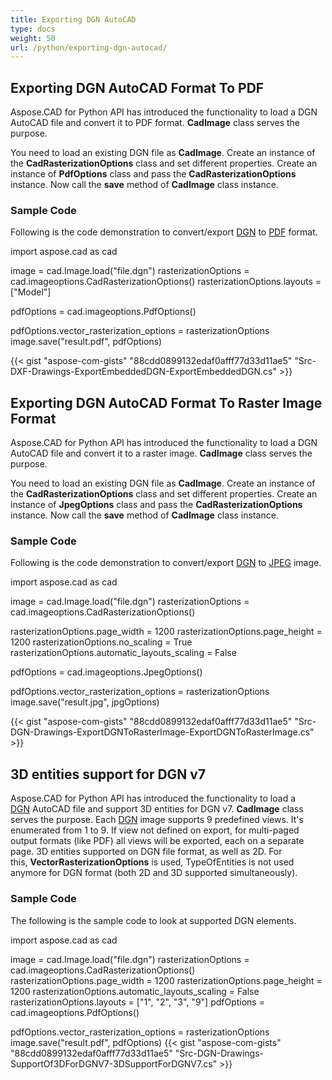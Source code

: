 ```yaml
---
title: Exporting DGN AutoCAD
type: docs
weight: 50
url: /python/exporting-dgn-autocad/
---
```


## **Exporting DGN AutoCAD Format To PDF**

Aspose.CAD for Python API has introduced the functionality to load a DGN AutoCAD file and convert it to PDF format. **CadImage** class serves the purpose.

You need to load an existing DGN file as **CadImage**. Create an instance of the **CadRasterizationOptions** class and set different properties. Create an instance of **PdfOptions** class and pass the **CadRasterizationOptions** instance. Now call the **save** method of **CadImage** class instance.

### Sample Code

Following is the code demonstration to convert/export [DGN](https://docs.fileformat.com/cad/dgn/) to [PDF](https://docs.fileformat.com/pdf/) format.

import aspose.cad as cad

image = cad.Image.load("file.dgn")
rasterizationOptions = cad.imageoptions.CadRasterizationOptions()
rasterizationOptions.layouts = ["Model"]

pdfOptions = cad.imageoptions.PdfOptions()

pdfOptions.vector_rasterization_options = rasterizationOptions
image.save("result.pdf", pdfOptions)

{{< gist "aspose-com-gists" "88cdd0899132edaf0afff77d33d11ae5" "Src-DXF-Drawings-ExportEmbeddedDGN-ExportEmbeddedDGN.cs" >}}

## **Exporting DGN AutoCAD Format To Raster Image Format**

Aspose.CAD for Python API has introduced the functionality to load a DGN AutoCAD file and convert it to a raster image. **CadImage** class serves the purpose.

You need to load an existing DGN file as **CadImage**. Create an instance of the **CadRasterizationOptions** class and set different properties. Create an instance of **JpegOptions** class and pass the **CadRasterizationOptions** instance. Now call the **save** method of **CadImage** class instance.

### Sample Code

Following is the code demonstration to convert/export [DGN](https://docs.fileformat.com/cad/dgn/) to [JPEG](https://docs.fileformat.com/image/jpeg/) image.

import aspose.cad as cad

image = cad.Image.load("file.dgn")
rasterizationOptions = cad.imageoptions.CadRasterizationOptions()

rasterizationOptions.page_width = 1200
rasterizationOptions.page_height = 1200
rasterizationOptions.no_scaling = True
rasterizationOptions.automatic_layouts_scaling = False

pdfOptions = cad.imageoptions.JpegOptions()

pdfOptions.vector_rasterization_options = rasterizationOptions
image.save("result.jpg", jpgOptions)

{{< gist "aspose-com-gists" "88cdd0899132edaf0afff77d33d11ae5" "Src-DGN-Drawings-ExportDGNToRasterImage-ExportDGNToRasterImage.cs" >}}

## **3D entities support for DGN v7**

Aspose.CAD for Python API has introduced the functionality to load a [DGN](https://docs.fileformat.com/cad/dgn/) AutoCAD file and support 3D entities for DGN v7. **CadImage** class serves the purpose. Each [DGN](https://docs.fileformat.com/cad/dgn/) image supports 9 predefined views. It's enumerated from 1 to 9. If view not defined on export, for multi-paged output formats (like PDF) all views will be exported, each on a separate page. 3D entities supported on DGN file format, as well as 2D. For this, **VectorRasterizationOptions** is used, TypeOfEntities is not used anymore for DGN format (both 2D and 3D supported simultaneously).

### Sample Code

The following is the sample code to look at supported DGN elements.

import aspose.cad as cad

image = cad.Image.load("file.dgn")
rasterizationOptions = cad.imageoptions.CadRasterizationOptions()
rasterizationOptions.page_width = 1200
rasterizationOptions.page_height = 1200
rasterizationOptions.automatic_layouts_scaling = False
rasterizationOptions.layouts = ["1", "2", "3", "9"]
pdfOptions = cad.imageoptions.PdfOptions()

pdfOptions.vector_rasterization_options = rasterizationOptions
image.save("result.pdf", pdfOptions)
{{< gist "aspose-com-gists" "88cdd0899132edaf0afff77d33d11ae5" "Src-DGN-Drawings-SupportOf3DForDGNV7-3DSupportForDGNV7.cs" >}}
